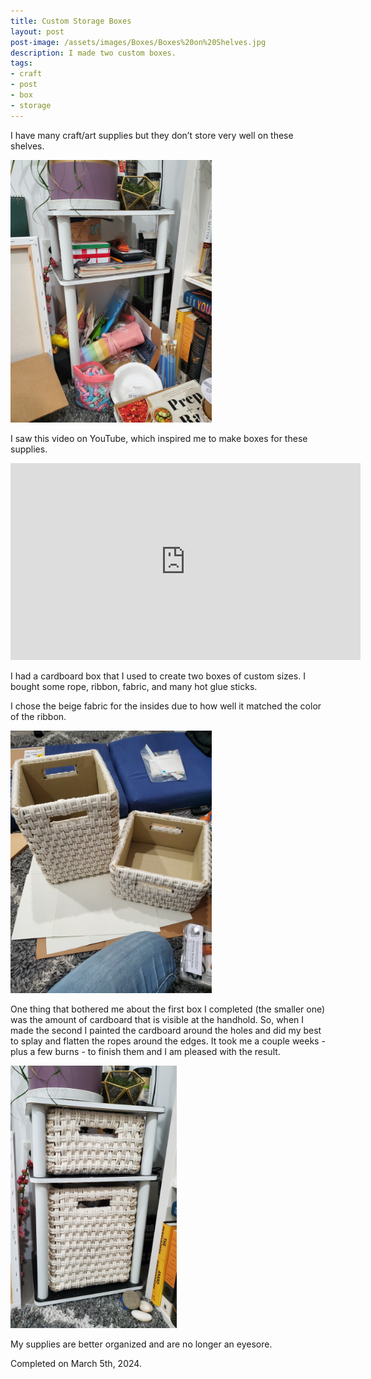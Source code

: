 ```yaml
---
title: Custom Storage Boxes
layout: post
post-image: /assets/images/Boxes/Boxes%20on%20Shelves.jpg
description: I made two custom boxes.
tags:
- craft
- post
- box
- storage
---
```


I have many craft/art supplies but they don’t store very well on these shelves. 

<img src="/assets/images/Boxes/Stuff%20on%20Shelves.jpg" style="width:23em; height:30em;"/>

I saw this video on YouTube, which inspired me to make boxes for these supplies.

<iframe width="560" height="315" src="https://youtu.be/nyOSz3n5Zr0?si=dsLCWAgZz8z2gRM7" frameborder="0" allow="accelerometer; autoplay; encrypted-media; gyroscope; picture-in-picture" allowfullscreen></iframe>

I had a cardboard box that I used to create two boxes of custom sizes. 
I bought some rope, ribbon, fabric, and many hot glue sticks.

I chose the beige fabric for the insides due to how well it matched the color of the ribbon. 

<img src="/assets/images/Boxes/Boxes.jpg" style="width:23em; height:30em;"/>

One thing that bothered me about the first box I completed (the smaller one) was the amount of cardboard that is visible at the handhold. So, when I made the second I painted the cardboard around the holes and did my best to splay and flatten the ropes around the edges. 
It took me a couple weeks - plus a few burns - to finish them and I am pleased with the result. 

<img src="/assets/images/Boxes/Boxes%20on%20Shelves.jpg" style="width:19em; height:30em;"/>

My supplies are better organized and are no longer an eyesore. 

Completed on March 5th, 2024.
